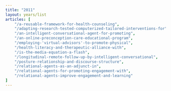 ```yaml
---
title: "2011"
layout: years/list
articles: [
    "/a-reusable-framework-for-health-counseling",
    "/adapting-research-tested-computerized-tailored-interventions-for",
    "/an-intelligent-conversational-agent-for-promoting",
    "/an-online-preconception-care-educational-program",
    "/employing-'virtual-advisors'-to-promote-physical",
    "/health-literacy-and-therapeutic-alliance-with",
    "/is-the-media-equation-a-flash",
    "/longitudinal-remote-follow-up-by-intelligent-conversational",
    "/posture-relationship-and-discourse-structure",
    "/relational-agents-as-an-adjunct-in",
    "/relational-agents-for-promoting-engagement-with",
    "/relational-agents-improve-engagement-and-learning"
]
---
```


